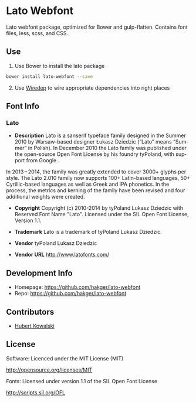 # Lato Webfont #

Lato webfont package, optimized for Bower and gulp-flatten.
Contains font files, less, scss, and CSS.

## Use ##

1. Use Bower to install the lato package
  ```sh
  bower install lato-webfont --save
  ```

2. Use [Wiredep](https://github.com/taptapship/wiredep) to wire appropriate dependencies into right places

## Font Info ##

### Lato ###

* **Description**
Lato is a sanserif type­face fam­ily designed in the Sum­mer 2010 by Warsaw-​​based designer Łukasz Dziedzic (“Lato” means “Sum­mer” in Pol­ish). In Decem­ber 2010 the Lato fam­ily was pub­lished under the open-​​source Open Font License by his foundry tyPoland, with sup­port from Google.

In 2013 – 2014, the fam­ily was greatly extended to cover 3000+ glyphs per style. The Lato 2.010 fam­ily now sup­ports 100+ Latin-​​based lan­guages, 50+ Cyrillic-​​based lan­guages as well as Greek and IPA pho­net­ics. In the process, the met­rics and kern­ing of the fam­ily have been revised and four addi­tional weights were created.

* **Copyright**
Copyright (c) 2010-2014 by tyPoland Lukasz Dziedzic with Reserved Font Name "Lato". Licensed under the SIL Open Font License, Version 1.1.

* **Trademark**
Lato is a trademark of tyPoland Lukasz Dziedzic.

* **Vendor**
tyPoland Lukasz Dziedzic

* **Vendor URL**
http://www.latofonts.com/


## Development Info ##
* Homepage: https://github.com/hakger/lato-webfont
* Repo: https://github.com/hakger/lato-webfont

## Contributors ##
* [Hubert Kowalski](https://github.com/johnny-bit)

## License ##

Software: Licenced under the MIT License (MIT)

  http://opensource.org/licenses/MIT

Fonts: Licensed under version 1.1 of the SIL Open Font License

  http://scripts.sil.org/OFL

